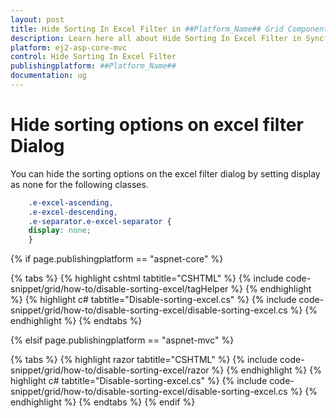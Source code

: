 ```yaml
---
layout: post
title: Hide Sorting In Excel Filter in ##Platform_Name## Grid Component
description: Learn here all about Hide Sorting In Excel Filter in Syncfusion ##Platform_Name## Grid component of Syncfusion Essential JS 2 and more.
platform: ej2-asp-core-mvc
control: Hide Sorting In Excel Filter
publishingplatform: ##Platform_Name##
documentation: ug
---
```



# Hide sorting options on excel filter Dialog

You can hide the sorting options on the excel filter dialog by setting display as none for the following classes.

```css
    .e-excel-ascending,
    .e-excel-descending,
    .e-separator.e-excel-separator {
    display: none;
    }
```

{% if page.publishingplatform == "aspnet-core" %}

{% tabs %}
{% highlight cshtml tabtitle="CSHTML" %}
{% include code-snippet/grid/how-to/disable-sorting-excel/tagHelper %}
{% endhighlight %}
{% highlight c# tabtitle="Disable-sorting-excel.cs" %}
{% include code-snippet/grid/how-to/disable-sorting-excel/disable-sorting-excel.cs %}
{% endhighlight %}
{% endtabs %}

{% elsif page.publishingplatform == "aspnet-mvc" %}

{% tabs %}
{% highlight razor tabtitle="CSHTML" %}
{% include code-snippet/grid/how-to/disable-sorting-excel/razor %}
{% endhighlight %}
{% highlight c# tabtitle="Disable-sorting-excel.cs" %}
{% include code-snippet/grid/how-to/disable-sorting-excel/disable-sorting-excel.cs %}
{% endhighlight %}
{% endtabs %}
{% endif %}


